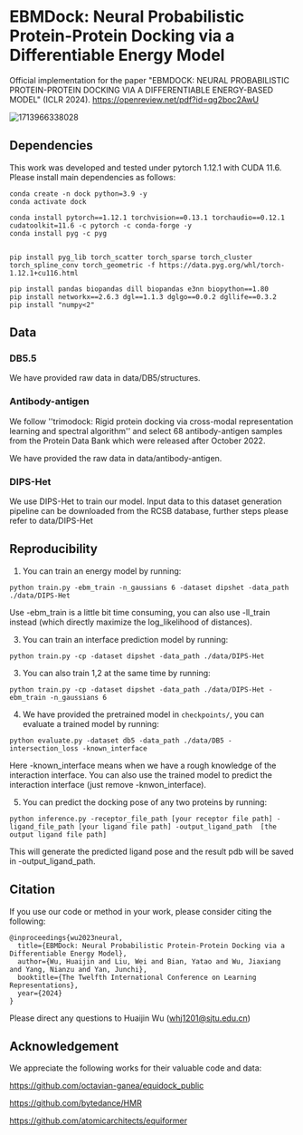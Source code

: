 # EBMDock: Neural Probabilistic Protein-Protein Docking via a Differentiable Energy Model

Official implementation for the paper "EBMDOCK: NEURAL PROBABILISTIC PROTEIN-PROTEIN DOCKING VIA A DIFFERENTIABLE ENERGY-BASED MODEL" (ICLR 2024).  https://openreview.net/pdf?id=qg2boc2AwU

![1713966338028](image/README/1713966338028.png)

## Dependencies

This work was developed and tested under pytorch 1.12.1 with CUDA 11.6. 
Please install main dependencies as follows:

```
conda create -n dock python=3.9 -y
conda activate dock

conda install pytorch==1.12.1 torchvision==0.13.1 torchaudio==0.12.1 cudatoolkit=11.6 -c pytorch -c conda-forge -y
conda install pyg -c pyg


pip install pyg_lib torch_scatter torch_sparse torch_cluster torch_spline_conv torch_geometric -f https://data.pyg.org/whl/torch-1.12.1+cu116.html

pip install pandas biopandas dill biopandas e3nn biopython==1.80 
pip install networkx==2.6.3 dgl==1.1.3 dglgo==0.0.2 dgllife==0.3.2
pip install "numpy<2"
```

## Data

### DB5.5

We have provided raw data in data/DB5/structures.

### Antibody-antigen

We follow ''trimodock: Rigid protein docking via cross-modal representation learning and spectral algorithm'' and select 68 antibody-antigen samples from the Protein Data Bank which were released after October 2022.

We have provided the raw data in data/antibody-antigen.

### DIPS-Het

We use DIPS-Het to train our model. Input data to this dataset generation pipeline can be downloaded from the RCSB database, further steps please refer to data/DIPS-Het

## Reproducibility

1. You can train an energy model by running:

```
python train.py -ebm_train -n_gaussians 6 -dataset dipshet -data_path ./data/DIPS-Het
```

Use -ebm_train is a little bit time consuming, you can also use -ll_train instead (which directly maximize the log_likelihood of distances).

3. You can train an interface prediction model by running:

```
python train.py -cp -dataset dipshet -data_path ./data/DIPS-Het
```

3. You can also train 1,2 at the same time by running:

```
python train.py -cp -dataset dipshet -data_path ./data/DIPS-Het -ebm_train -n_gaussians 6
```

4. We have provided the pretrained model in `checkpoints/`, you can evaluate a trained model by running:

```
python evaluate.py -dataset db5 -data_path ./data/DB5 -intersection_loss -known_interface
```

Here -known_interface means when we have a rough knowledge of the interaction interface. You can also use the trained model to predict the interaction interface (just remove -knwon_interface).

5. You can predict the docking pose of any two proteins by running:

```
python inference.py -receptor_file_path [your receptor file path] -ligand_file_path [your ligand file path] -output_ligand_path  [the output ligand file path] 
```

This will generate the predicted ligand pose and the result pdb will be saved in -output_ligand_path.

## Citation
If you use our code or method in your work, please consider citing the following:
```
@inproceedings{wu2023neural,
  title={EBMDock: Neural Probabilistic Protein-Protein Docking via a Differentiable Energy Model},
  author={Wu, Huaijin and Liu, Wei and Bian, Yatao and Wu, Jiaxiang and Yang, Nianzu and Yan, Junchi},
  booktitle={The Twelfth International Conference on Learning Representations},
  year={2024}
}
```
Please direct any questions to Huaijin Wu (whj1201@sjtu.edu.cn)

## Acknowledgement

We appreciate the following works for their valuable code and data:

https://github.com/octavian-ganea/equidock_public

https://github.com/bytedance/HMR

https://github.com/atomicarchitects/equiformer
